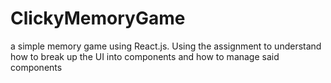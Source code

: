 # ClickyMemoryGame
a simple memory game using React.js.  Using the assignment to understand how to break up the UI into components and how to manage said components

